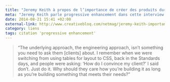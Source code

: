 ```yaml
---
title: "Jeremy Keith à propos de l’importance de créer des produits durables"
meta: "Jeremy Keith parle progressive enhancement dans cette interview au magazine .net"
date: 2014-08-21 15:41 +02:00
external-link: http://www.creativebloq.com/netmag/jeremy-keith-importance-creating-products-last-81412705
category: liens
tags: citation 'progressive enhancement'
---
```


<blockquote>
  <p lang="en">“The underlying approach, the engineering approach, isn’t something you need to ask them [clients] about. I remember when we were switching from using tables for layout to CSS, back in the Standards days, and people were asking: ‘How do I convince my client?’ I said don’t. Just do it. Why should they care how you’re building it as long as you’re building something that meets their needs?”</p>
</blockquote>
